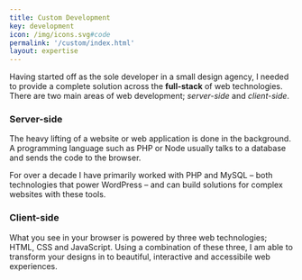 ```yaml
---
title: Custom Development
key: development
icon: /img/icons.svg#code
permalink: '/custom/index.html'
layout: expertise
---
```

Having started off as the sole developer in a small design agency, I needed to provide a complete solution
across the **full-stack** of web technologies. There are two main areas of web development;
*server-side* and *client-side*.

### Server-side

The heavy lifting of a website or web application is done in the background. A programming language such
as PHP or Node usually talks to a database and sends the code to the browser.

For over a decade I have primarily worked with PHP and MySQL – both technologies that power WordPress –
and can build solutions for complex websites with these tools.

### Client-side

What you see in your browser is powered by three web technologies; HTML, CSS and JavaScript. Using a
combination of these three, I am able to transform your designs in to beautiful, interactive and accessibile
web experiences.
